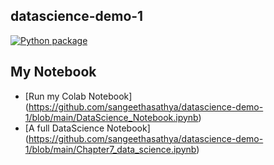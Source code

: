 ## datascience-demo-1

[![Python package](https://github.com/sangeethasathya/datascience-demo-1/actions/workflows/main.yaml/badge.svg)](https://github.com/sangeethasathya/datascience-demo-1/actions/workflows/main.yaml)

## My Notebook 
* [Run my Colab Notebook] (https://github.com/sangeethasathya/datascience-demo-1/blob/main/DataScience_Notebook.ipynb)
* [A full DataScience Notebook] (https://github.com/sangeethasathya/datascience-demo-1/blob/main/Chapter7_data_science.ipynb)
